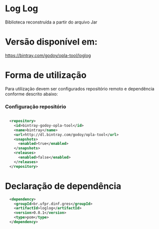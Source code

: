# Log Log 

Biblioteca reconstruída a partir do arquivo Jar

# Versão disponível em: 

https://bintray.com/godoy/opla-tool/loglog

# Forma de utilização
Para utilização devem ser configurados repositório remoto e dependência conforme descrito abaixo:

### Configuração repositório

```xml

  <repository>
    <id>bintray-godoy-opla-tool</id>
    <name>bintray</name>
    <url>http://dl.bintray.com/godoy/opla-tool</url>
    <snapshots>
      <enabled>true</enabled>
    </snapshots>
    <releases>
      <enabled>false</enabled>
    </releases>
  </repository>

```
# Declaração de dependência

```xml
  <dependency>
    <groupId>br.ufpr.dinf.gres</groupId>
    <artifactId>loglog</artifactId>
    <version>0.0.1</version>
    <type>pom</type>
  </dependency>

```
